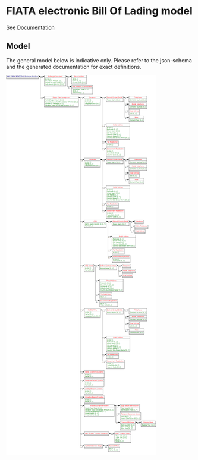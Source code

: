 # FIATA electronic Bill Of Lading model

See [Documentation](https://fiata.github.io/eFBL/schema_doc.html)

## Model

The general model below is indicative only. Please refer to the json-schema and the generated documentation for exact definitions. 

![eFBL Model](docs/model.gif)
